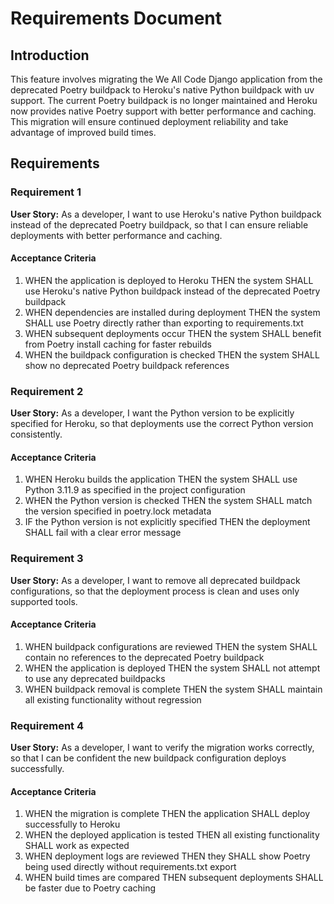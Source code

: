 # Requirements Document

## Introduction

This feature involves migrating the We All Code Django application from the deprecated Poetry buildpack to Heroku's native Python buildpack with uv support. The current Poetry buildpack is no longer maintained and Heroku now provides native Poetry support with better performance and caching. This migration will ensure continued deployment reliability and take advantage of improved build times.

## Requirements

### Requirement 1

**User Story:** As a developer, I want to use Heroku's native Python buildpack instead of the deprecated Poetry buildpack, so that I can ensure reliable deployments with better performance and caching.

#### Acceptance Criteria

1. WHEN the application is deployed to Heroku THEN the system SHALL use Heroku's native Python buildpack instead of the deprecated Poetry buildpack
2. WHEN dependencies are installed during deployment THEN the system SHALL use Poetry directly rather than exporting to requirements.txt
3. WHEN subsequent deployments occur THEN the system SHALL benefit from Poetry install caching for faster rebuilds
4. WHEN the buildpack configuration is checked THEN the system SHALL show no deprecated Poetry buildpack references

### Requirement 2

**User Story:** As a developer, I want the Python version to be explicitly specified for Heroku, so that deployments use the correct Python version consistently.

#### Acceptance Criteria

1. WHEN Heroku builds the application THEN the system SHALL use Python 3.11.9 as specified in the project configuration
2. WHEN the Python version is checked THEN the system SHALL match the version specified in poetry.lock metadata
3. IF the Python version is not explicitly specified THEN the deployment SHALL fail with a clear error message

### Requirement 3

**User Story:** As a developer, I want to remove all deprecated buildpack configurations, so that the deployment process is clean and uses only supported tools.

#### Acceptance Criteria

1. WHEN buildpack configurations are reviewed THEN the system SHALL contain no references to the deprecated Poetry buildpack
2. WHEN the application is deployed THEN the system SHALL not attempt to use any deprecated buildpacks
3. WHEN buildpack removal is complete THEN the system SHALL maintain all existing functionality without regression

### Requirement 4

**User Story:** As a developer, I want to verify the migration works correctly, so that I can be confident the new buildpack configuration deploys successfully.

#### Acceptance Criteria

1. WHEN the migration is complete THEN the application SHALL deploy successfully to Heroku
2. WHEN the deployed application is tested THEN all existing functionality SHALL work as expected
3. WHEN deployment logs are reviewed THEN they SHALL show Poetry being used directly without requirements.txt export
4. WHEN build times are compared THEN subsequent deployments SHALL be faster due to Poetry caching
